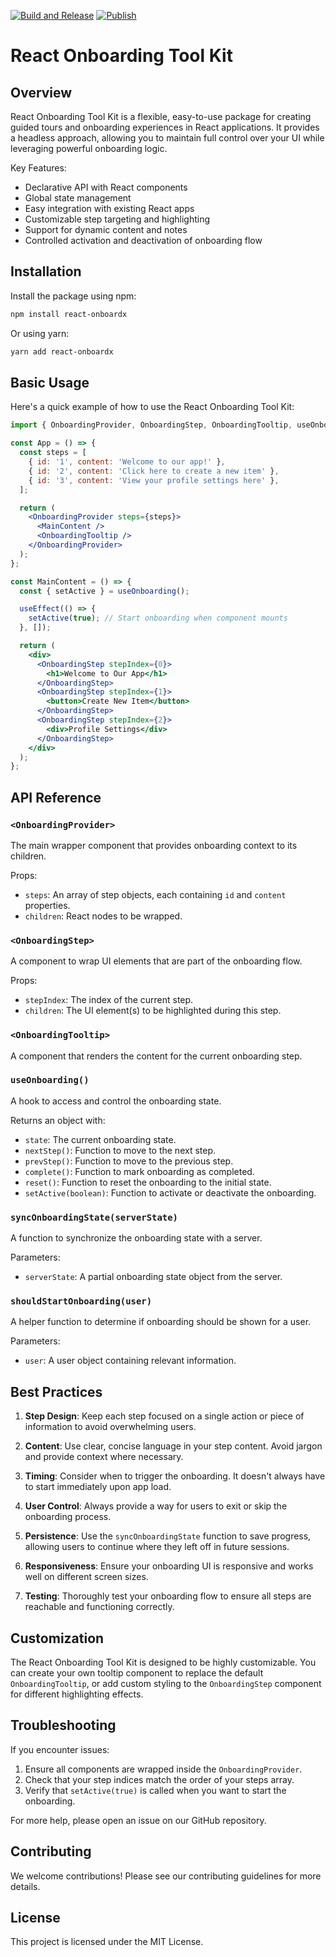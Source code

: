 [![Build and Release](https://github.com/Eslam3bed/react-onboardx/actions/workflows/build.yml/badge.svg)](https://github.com/Eslam3bed/react-onboardx/actions/workflows/build.yml)
[![Publish](https://github.com/Eslam3bed/react-onboardx/actions/workflows/release.yml/badge.svg)](https://github.com/Eslam3bed/react-onboardx/actions/workflows/release.yml)

# React Onboarding Tool Kit

## Overview

React Onboarding Tool Kit is a flexible, easy-to-use package for creating guided tours and onboarding experiences in React applications. It provides a headless approach, allowing you to maintain full control over your UI while leveraging powerful onboarding logic.

Key Features:
- Declarative API with React components
- Global state management
- Easy integration with existing React apps
- Customizable step targeting and highlighting
- Support for dynamic content and notes
- Controlled activation and deactivation of onboarding flow

## Installation

Install the package using npm:

```bash
npm install react-onboardx
```

Or using yarn:

```bash
yarn add react-onboardx
```

## Basic Usage

Here's a quick example of how to use the React Onboarding Tool Kit:

```jsx
import { OnboardingProvider, OnboardingStep, OnboardingTooltip, useOnboarding } from 'react-onboardx';

const App = () => {
  const steps = [
    { id: '1', content: 'Welcome to our app!' },
    { id: '2', content: 'Click here to create a new item' },
    { id: '3', content: 'View your profile settings here' },
  ];

  return (
    <OnboardingProvider steps={steps}>
      <MainContent />
      <OnboardingTooltip />
    </OnboardingProvider>
  );
};

const MainContent = () => {
  const { setActive } = useOnboarding();

  useEffect(() => {
    setActive(true); // Start onboarding when component mounts
  }, []);

  return (
    <div>
      <OnboardingStep stepIndex={0}>
        <h1>Welcome to Our App</h1>
      </OnboardingStep>
      <OnboardingStep stepIndex={1}>
        <button>Create New Item</button>
      </OnboardingStep>
      <OnboardingStep stepIndex={2}>
        <div>Profile Settings</div>
      </OnboardingStep>
    </div>
  );
};
```

## API Reference

### `<OnboardingProvider>`

The main wrapper component that provides onboarding context to its children.

Props:
- `steps`: An array of step objects, each containing `id` and `content` properties.
- `children`: React nodes to be wrapped.

### `<OnboardingStep>`

A component to wrap UI elements that are part of the onboarding flow.

Props:
- `stepIndex`: The index of the current step.
- `children`: The UI element(s) to be highlighted during this step.

### `<OnboardingTooltip>`

A component that renders the content for the current onboarding step.

### `useOnboarding()`

A hook to access and control the onboarding state.

Returns an object with:
- `state`: The current onboarding state.
- `nextStep()`: Function to move to the next step.
- `prevStep()`: Function to move to the previous step.
- `complete()`: Function to mark onboarding as completed.
- `reset()`: Function to reset the onboarding to the initial state.
- `setActive(boolean)`: Function to activate or deactivate the onboarding.

### `syncOnboardingState(serverState)`

A function to synchronize the onboarding state with a server.

Parameters:
- `serverState`: A partial onboarding state object from the server.

### `shouldStartOnboarding(user)`

A helper function to determine if onboarding should be shown for a user.

Parameters:
- `user`: A user object containing relevant information.

## Best Practices

1. **Step Design**: Keep each step focused on a single action or piece of information to avoid overwhelming users.

2. **Content**: Use clear, concise language in your step content. Avoid jargon and provide context where necessary.

3. **Timing**: Consider when to trigger the onboarding. It doesn't always have to start immediately upon app load.

4. **User Control**: Always provide a way for users to exit or skip the onboarding process.

5. **Persistence**: Use the `syncOnboardingState` function to save progress, allowing users to continue where they left off in future sessions.

6. **Responsiveness**: Ensure your onboarding UI is responsive and works well on different screen sizes.

7. **Testing**: Thoroughly test your onboarding flow to ensure all steps are reachable and functioning correctly.

## Customization

The React Onboarding Tool Kit is designed to be highly customizable. You can create your own tooltip component to replace the default `OnboardingTooltip`, or add custom styling to the `OnboardingStep` component for different highlighting effects.

## Troubleshooting

If you encounter issues:

1. Ensure all components are wrapped inside the `OnboardingProvider`.
2. Check that your step indices match the order of your steps array.
3. Verify that `setActive(true)` is called when you want to start the onboarding.

For more help, please open an issue on our GitHub repository.

## Contributing

We welcome contributions! Please see our contributing guidelines for more details.

## License

This project is licensed under the MIT License.

